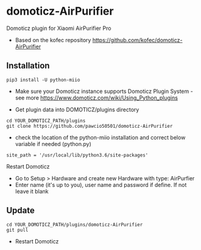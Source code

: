 # domoticz-AirPurifier
Domoticz plugin for Xiaomi AirPurifier Pro 
* Based on the kofec repository https://github.com/kofec/domoticz-AirPurifier

## Installation

```
pip3 install -U python-miio
```

* Make sure your Domoticz instance supports Domoticz Plugin System - see more https://www.domoticz.com/wiki/Using_Python_plugins

* Get plugin data into DOMOTICZ/plugins directory
```
cd YOUR_DOMOTICZ_PATH/plugins
git clone https://github.com/pawcio50501/domoticz-AirPurifier
```

* check the location of the python-miio installation and correct below variable if needed (python.py)
```
site_path = '/usr/local/lib/python3.6/site-packages'
```

Restart Domoticz
* Go to Setup > Hardware and create new Hardware with type: AirPurfier
* Enter name (it's up to you), user name and password if define. If not leave it blank

## Update
```
cd YOUR_DOMOTICZ_PATH/plugins/domoticz-AirPurifier
git pull
```
* Restart Domoticz


